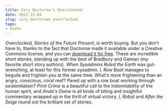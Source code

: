 ```yaml
---
title: Cory Doctorow's Overclocked
date: 2011-12-04
slug: cory_doctorows_overclocked
tags:
- books
---
```


_Overclocked, Stories of the Future Present_, is worth buying. But you don't
have to, thanks to the fact that Doctorow made it available under a Creative
Commons license, and you can [download it for free](http://craphound.com/overclocked/download/).
These are incredible short stories, standing up with the best of Bradbury and
Gaiman (my favorite short story authors). _When Sysadmins Ruled the Earth_ was
gut-wrenching, at least for this former sysadmin. _I, Row Boat_ manages to
beguile and frighten you at the same time. What's more frightening than an
angry, conscious, coral reef? Pared up with a row boat working through
existentialism? _Print Crime_ is a beautiful call to the indomitability of the
human spirit, and _Anda's Game_ is all kinds of biting and insightful commentary
wrapped up in the thrill of virtual victory. _I, Robot_ and _After the Seige_
round out the brilliant set of stories.
